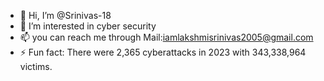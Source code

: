 - 👋 Hi, I’m @Srinivas-18
- 👀 I’m interested in cyber security
- 📫 you can reach me through Mail:iamlakshmisrinivas2005@gmail.com
- ⚡ Fun fact: There were 2,365 cyberattacks in 2023 with 343,338,964 victims.

<!---
Srinivas-18/Srinivas-18 is a ✨ special ✨ repository because its `README.md` (this file) appears on your GitHub profile.
You can click the Preview link to take a look at your changes.
--->
